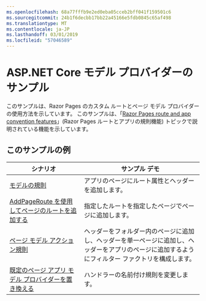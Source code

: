 ```yaml
---
ms.openlocfilehash: 68a77fffb9e2ed0eba05cceb2bff041f159501c6
ms.sourcegitcommit: 24b1f6decbb17bb22a45166e5fdb0845c65af498
ms.translationtype: MT
ms.contentlocale: ja-JP
ms.lasthandoff: 03/01/2019
ms.locfileid: "57046589"
---
```

# <a name="aspnet-core-model-providers-sample"></a>ASP.NET Core モデル プロバイダーのサンプル

このサンプルは、Razor Pages のカスタム ルートとページ モデル プロバイダーの使用方法を示しています。 このサンプルは、「[Razor Pages route and app convention features](https://docs.microsoft.com/aspnet/core/razor-pages/razor-pages-convention-features)」(Razor Pages ルートとアプリの規則機能) トピックで説明されている機能を示しています。

## <a name="examples-in-this-sample"></a>このサンプルの例

| シナリオ | サンプル デモ |
| -------- | ----------- |
| [モデルの規則](https://docs.microsoft.com/aspnet/core/razor-pages/razor-pages-conventions#model-conventions) | アプリのページにルート属性とヘッダーを追加します。 |
| [AddPageRoute を使用してページのルートを追加する](https://docs.microsoft.com/aspnet/core/razor-pages/razor-pages-conventions#configure-a-page-route) | 指定したルートを指定したページでページに追加します。 |
| [ページ モデル アクション規則](https://docs.microsoft.com/aspnet/core/razor-pages/razor-pages-conventions#page-model-action-conventions) | ヘッダーをフォルダー内のページに追加し、ヘッダーを単一ページに追加し、ヘッダーをアプリのページに追加するようにフィルター ファクトリを構成します。 |
| [既定のページ アプリ モデル プロバイダーを置き換える](https://docs.microsoft.com/aspnet/core/razor-pages/razor-pages-conventions#replace-the-default-page-app-model-provider) | ハンドラーの名前付け規則を変更します。 |
